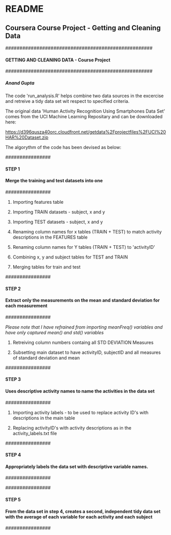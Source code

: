 # README

## Coursera Course Project - Getting and Cleaning Data

####################################################
#### GETTING AND CLEANING DATA - Course Project 
####################################################

##### *Anand Gupta*

The code 'run_analysis.R' helps combine two data sources in the excercise and retreive a tidy data set wit respect to specified criteria.

The original data 'Human Activity Recognition Using Smartphones Data Set' comes from the UCI Machine Learning Repositary and can be downloaded here:

https://d396qusza40orc.cloudfront.net/getdata%2Fprojectfiles%2FUCI%20HAR%20Dataset.zip

The algorythm of the code has been devised as below:

################
#### STEP 1 ####
#### Merge the training and test datasets into one ####
################


1. Importing features table

2. Importing TRAIN datasets - subject, x and y

3. Importing TEST datasets - subject, x and y

4. Renaming column names for x tables (TRAIN + TEST) to match activity descriptions in the FEATURES table

5. Renaming column names for Y tables (TRAIN + TEST) to 'activityID'

6. Combining x, y and subject tables for TEST and TRAIN

7. Merging tables for train and test


################
#### STEP 2 ####
#### Extract only the measurements on the mean and standard deviation for each measurement ####
################

*Please note that I have refrained from importing meanFreq() variables and have only captured mean() and std() variables*


1. Retreiving column numbers containg all STD DEVIATION Measures


2. Subsetting main dataset to have activityID, subjectID and all measures of standard deviation and mean


################
#### STEP 3 ####
#### Uses descriptive activity names to name the activities in the data set ####
################


1. Importing activity labels - to be used to replace activity ID's with descriptions in the main table


2. Replacing activityID's with activity descriptions as in the activity_labels.txt file

################
#### STEP 4 ####
#### Appropriately labels the data set with descriptive variable names. ####
################



################
#### STEP 5 ####
#### From the data set in step 4, creates a second, independent tidy data set with the average of each variable for each activity and each subject ####
################
